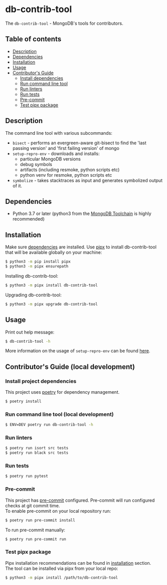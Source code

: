 # db-contrib-tool

The `db-contrib-tool` - MongoDB's tools for contributors.

## Table of contents

- [Description](#description)
- [Dependencies](#dependencies)
- [Installation](#installation)
- [Usage](#usage)
- [Contributor's Guide](#contributors-guide-local-development)
    - [Install dependencies](#install-project-dependencies)
    - [Run command line tool](#run-command-line-tool-local-development)
    - [Run linters](#run-linters)
    - [Run tests](#run-tests)
    - [Pre-commit](#pre-commit)
    - [Test pipx package](#test-pipx-package)

## Description

The command line tool with various subcommands:
- `bisect` - performs an evergreen-aware git-bisect to find the 'last passing version' and 'first failing version' of mongo
- `setup-repro-env` - downloads and installs:
  - particular MongoDB versions
  - debug symbols
  - artifacts (including resmoke, python scripts etc)
  - python venv for resmoke, python scripts etc
- `symbolize` - takes stacktraces as input and generates symbolized output of it.

## Dependencies

- Python 3.7 or later (python3 from the [MongoDB Toolchain](https://github.com/10gen/toolchain-builder/blob/master/INSTALL.md) is highly recommended)

## Installation

Make sure [dependencies](#dependencies) are installed.
Use [pipx](https://pypa.github.io/pipx/) to install db-contrib-tool that will be available globally on your machine:
```bash
$ python3 -m pip install pipx
$ python3 -m pipx ensurepath
```

Installing db-contrib-tool:
```bash
$ python3 -m pipx install db-contrib-tool
```

Upgrading db-contrib-tool:
```bash
$ python3 -m pipx upgrade db-contrib-tool
```

## Usage

Print out help message:
```bash
$ db-contrib-tool -h
```
More information on the usage of `setup-repro-env` can be found [here](https://github.com/10gen/db-contrib-tool/blob/main/src/db_contrib_tool/setup_repro_env/README.md).

## Contributor's Guide (local development)

### Install project dependencies

This project uses [poetry](https://python-poetry.org/) for dependency management.
```bash
$ poetry install
```

### Run command line tool (local development)

```bash
$ ENV=DEV poetry run db-contrib-tool -h
```

### Run linters

```bash
$ poetry run isort src tests
$ poetry run black src tests
```

### Run tests

```bash
$ poetry run pytest
```

### Pre-commit

This project has [pre-commit](https://pre-commit.com/) configured. Pre-commit will run
configured checks at git commit time.<br>
To enable pre-commit on your local repository run:
```bash
$ poetry run pre-commit install
```

To run pre-commit manually:
```bash
$ poetry run pre-commit run
```

### Test pipx package

Pipx installation recommendations can be found in [installation](#installation) section.<br>
The tool can be installed via pipx from your local repo:
```bash
$ python3 -m pipx install /path/to/db-contrib-tool
```
